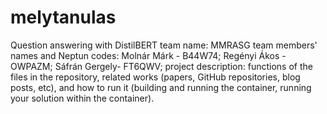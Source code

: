 # melytanulas
Question answering with DistilBERT
team name: MMRASG 
team members' names and Neptun codes: 
Molnár Márk - B44W74;
Regényi Ákos - OWPAZM;
Sáfrán Gergely- FT6QWV; 
project description:
functions of the files in the repository, 
related works (papers, GitHub repositories, blog posts, etc),
and how to run it (building and running the container, running your solution within the container).
